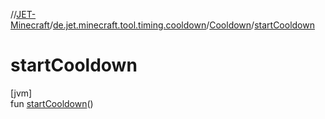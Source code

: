 //[JET-Minecraft](../../../index.md)/[de.jet.minecraft.tool.timing.cooldown](../index.md)/[Cooldown](index.md)/[startCooldown](start-cooldown.md)

# startCooldown

[jvm]\
fun [startCooldown](start-cooldown.md)()
